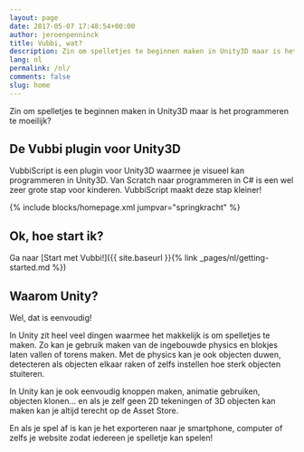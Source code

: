 ```yaml
---
layout: page
date: 2017-05-07 17:48:54+00:00
author: jeroenpenninck
title: Vubbi, wat?
description: Zin om spelletjes te beginnen maken in Unity3D maar is het programmeren te moeilijk?
lang: nl
permalink: /nl/
comments: false
slug: home
---
```


Zin om spelletjes te beginnen maken in Unity3D maar is het programmeren te moeilijk?


## De Vubbi plugin voor Unity3D


VubbiScript is een plugin voor Unity3D waarmee je visueel kan programmeren in Unity3D. Van Scratch naar programmeren in C# is een wel zeer grote stap voor kinderen. VubbiScript maakt deze stap kleiner!

{% include blocks/homepage.xml jumpvar="springkracht" %}

## Ok, hoe start ik?

Ga naar [Start met Vubbi!]({{ site.baseurl }}{% link _pages/nl/getting-started.md %})


## Waarom Unity?

Wel, dat is eenvoudig!

In Unity zit heel veel dingen waarmee het makkelijk is om spelletjes te maken. Zo kan je gebruik maken van de ingebouwde physics en blokjes laten vallen of torens maken. Met de physics kan je ook objecten duwen, detecteren als objecten elkaar raken of zelfs instellen hoe sterk objecten stuiteren.

In Unity kan je ook eenvoudig knoppen maken, animatie gebruiken, objecten klonen... en als je zelf geen 2D tekeningen of 3D objecten kan maken kan je altijd terecht op de Asset Store.

En als je spel af is kan je het exporteren naar je smartphone, computer of zelfs je website zodat iedereen je spelletje kan spelen!